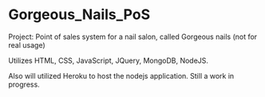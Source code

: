 # Gorgeous_Nails_PoS
Project: Point of sales system for a nail salon, called Gorgeous nails (not for real usage)

Utilizes HTML, CSS, JavaScript, JQuery, MongoDB, NodeJS.

Also will utilized Heroku to host the nodejs application.
Still a work in progress.
